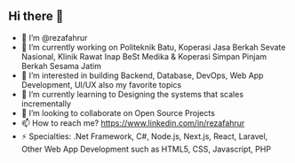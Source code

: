 ## Hi there 👋
- 👋 I’m @rezafahrur
- 🔭 I’m currently working on Politeknik Batu, Koperasi Jasa Berkah Sevate Nasional, Klinik Rawat Inap BeSt Medika & Koperasi Simpan Pinjam Berkah Sesama Jatim
- 👀 I’m interested in building Backend, Database, DevOps, Web App Development, UI/UX also my favorite topics
- 🌱 I’m currently learning to Designing the systems that scales incrementally
- 💞️ I’m looking to collaborate on Open Source Projects
- 📫 How to reach me? https://www.linkedin.com/in/rezafahrur
- ⚡ Specialties: .Net Framework, C#, Node.js, Next.js, React, Laravel, Other Web App Development such as HTML5, CSS, Javascript, PHP
<!--
**rezafahrur/rezafahrur** is a ✨ _special_ ✨ repository because its `README.md` (this file) appears on your GitHub profile.

Here are some ideas to get you started:

- 🔭 I’m currently working on ...
- 🌱 I’m currently learning ...
- 👯 I’m looking to collaborate on ...
- 🤔 I’m looking for help with ...
- 💬 Ask me about ...
- 📫 How to reach me: ...
- 😄 Pronouns: ...
- ⚡ Fun fact: ...
-->
